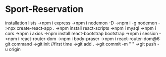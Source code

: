 # Sport-Reservation
installation lists
->npm i express
->npm i nodemon -D
->npm i -g nodemon
->npx create-react-app .
->npm install react-scripts
->npm i mysql
->npm i cors
->npm i axios
->npm install react-bootstrap bootstrap
->npm i session
->npm i react-router-dom
->npm i body-praser
->npm i react-router-dom@6
git command
->git init //first time
->git add . 
->git commit -m " "
->git push -u origin
